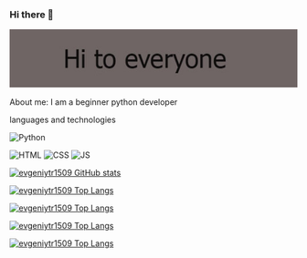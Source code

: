 ### Hi there 👋

<!--
**evgeniytr1509/evgeniytr1509** is a ✨ _special_ ✨ repository because its `README.md` (this file) appears on your GitHub profile.

Here are some ideas to get you started:

- 🔭 I’m currently working on ...
- 🌱 I’m currently learning ...
- 👯 I’m looking to collaborate on ...
- 🤔 I’m looking for help with ...
- 💬 Ask me about ...
- 📫 How to reach me: ...
- 😄 Pronouns: ...
- ⚡ Fun fact: ...
-->

[![Header](https://github.com/evgeniytr1509/evgeniytr1509/blob/main/assets/img.jpg)]()

About me: I am a beginner python developer

languages and technologies

![Python](https://img.shields.io/badge/Python-yellow)

![HTML](https://img.shields.io/badge/HTML-yellow)
![CSS](https://img.shields.io/badge/CSS-yellow)
![JS](https://img.shields.io/badge/JS-yellow)


[![evgeniytr1509 GitHub stats](https://github-readme-stats.vercel.app/api?username=evgeniytr1509&show_icons=true&theme=radical)](https://github.com/evgeniytr1509/github-readme-stats)



[![evgeniytr1509 Top Langs](https://github-readme-stats.vercel.app/api/top-langs/?username=evgeniytr1509&layout=pie)](https://github.com/evgeniytr1509/github-readme-stats)

[![evgeniytr1509 Top Langs](https://github-readme-stats.vercel.app/api/top-langs/?username=evgeniytr1509&layout=donut-vertical)](https://github.com/evgeniytr1509/github-readme-stats)

[![evgeniytr1509 Top Langs](https://github-readme-stats.vercel.app/api/top-langs/?username=evgeniytr1509&layout=compact)](https://github.com/evgeniytr1509/github-readme-stats)

[![evgeniytr1509 Top Langs](https://github-readme-stats.vercel.app/api/top-langs/?username=evgeniytr1509&layout=compact)](https://github.com/evgeniytr1509/github-readme-stats)